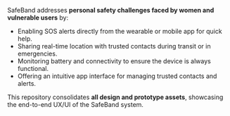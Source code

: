 SafeBand addresses **personal safety challenges faced by women and vulnerable users** by:  
- Enabling SOS alerts directly from the wearable or mobile app for quick help.  
- Sharing real-time location with trusted contacts during transit or in emergencies.  
- Monitoring battery and connectivity to ensure the device is always functional.  
- Offering an intuitive app interface for managing trusted contacts and alerts.  

This repository consolidates **all design and prototype assets**, showcasing the end-to-end UX/UI of the SafeBand system.
